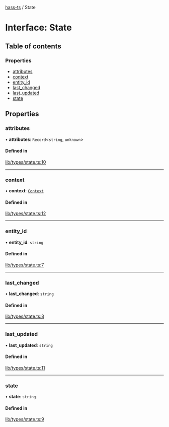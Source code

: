 [hass-ts](../README.md) / State

# Interface: State

## Table of contents

### Properties

- [attributes](State.md#attributes)
- [context](State.md#context)
- [entity_id](State.md#entity_id)
- [last_changed](State.md#last_changed)
- [last_updated](State.md#last_updated)
- [state](State.md#state)

## Properties

### attributes

• **attributes**: `Record`\<`string`, `unknown`\>

#### Defined in

[lib/types/state.ts:10](https://github.com/benwainwright/hass-ts/blob/2754a39/src/lib/types/state.ts#L10)

---

### context

• **context**: [`Context`](Context.md)

#### Defined in

[lib/types/state.ts:12](https://github.com/benwainwright/hass-ts/blob/2754a39/src/lib/types/state.ts#L12)

---

### entity_id

• **entity_id**: `string`

#### Defined in

[lib/types/state.ts:7](https://github.com/benwainwright/hass-ts/blob/2754a39/src/lib/types/state.ts#L7)

---

### last_changed

• **last_changed**: `string`

#### Defined in

[lib/types/state.ts:8](https://github.com/benwainwright/hass-ts/blob/2754a39/src/lib/types/state.ts#L8)

---

### last_updated

• **last_updated**: `string`

#### Defined in

[lib/types/state.ts:11](https://github.com/benwainwright/hass-ts/blob/2754a39/src/lib/types/state.ts#L11)

---

### state

• **state**: `string`

#### Defined in

[lib/types/state.ts:9](https://github.com/benwainwright/hass-ts/blob/2754a39/src/lib/types/state.ts#L9)
